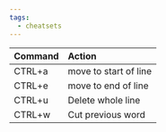 ```yaml
---
tags:
  - cheatsets
---
```

| Command | Action                |
| :------ | :-------------------- |
| CTRL+a  | move to start of line |
| CTRL+e  | move to end of line   |
| CTRL+u  | Delete whole line     |
| CTRL+w  | Cut previous word     |

